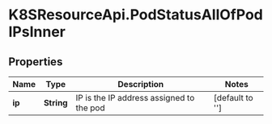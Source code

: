 # K8SResourceApi.PodStatusAllOfPodIPsInner

## Properties

Name | Type | Description | Notes
------------ | ------------- | ------------- | -------------
**ip** | **String** | IP is the IP address assigned to the pod | [default to &#39;&#39;]


